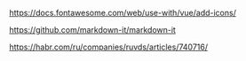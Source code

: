 https://docs.fontawesome.com/web/use-with/vue/add-icons/

https://github.com/markdown-it/markdown-it

https://habr.com/ru/companies/ruvds/articles/740716/

